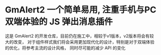 # GmAlert2 一个简单易用, 注重手机与PC双端体验的 JS 弹出消息插件

这是 GmAlert2 的开发仓库，目前仍在施工中，相较于v1版本，v2版本将会有较大的改变，
对于组件样式我们将会采用更加现代化的设计，特别是对于双端体验的优化，将参考主流的设计风格，
同时尽可能的减少 API 的变化